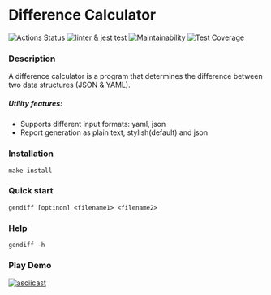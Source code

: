 # Difference Calculator

[![Actions 
Status](https://github.com/AlexeyChi/frontend-project-46/workflows/hexlet-check/badge.svg)](https://github.com/AlexeyChi/frontend-project-46/actions) [![linter & jest 
test](https://github.com/AlexeyChi/frontend-project-46/actions/workflows/jest.yml/badge.svg)](https://github.com/AlexeyChi/frontend-project-46/actions/workflows/jest.yml) 
[![Maintainability](https://api.codeclimate.com/v1/badges/e7d36122bdf7ff541b17/maintainability)](https://codeclimate.com/github/AlexeyChi/frontend-project-46/maintainability) [![Test 
Coverage](https://api.codeclimate.com/v1/badges/e7d36122bdf7ff541b17/test_coverage)](https://codeclimate.com/github/AlexeyChi/frontend-project-46/test_coverage)

### Description
A difference calculator is a program that determines the difference between two data structures (JSON & YAML).

##### Utility features:
 - Supports different input formats: yaml, json
 - Report generation as plain text, stylish(default) and json

### Installation
`make install`

### Quick start
`gendiff [optinon] <filename1> <filename2>`

### Help
`gendiff -h`

### Play Demo

[![asciicast](https://asciinema.org/a/kno3G7mBKQqWmtCHqaHjeybUi.svg)](https://asciinema.org/a/kno3G7mBKQqWmtCHqaHjeybUi)
